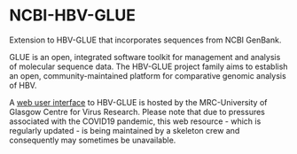 # NCBI-HBV-GLUE
Extension to HBV-GLUE that incorporates sequences from NCBI GenBank.

GLUE is an open, integrated software toolkit for management and analysis of molecular sequence data.
The HBV-GLUE project family aims to establish an open, community-maintained platform for comparative genomic analysis of HBV.

A 
[web user interface](http://hbv-glue.cvr.gla.ac.uk/) to HBV-GLUE is hosted by the MRC-University of Glasgow Centre for Virus Research.
Please note that due to pressures associated with the COVID19 pandemic, this web resource - which is regularly updated - is being maintained by a skeleton crew and consequently may sometimes be unavailable. 
